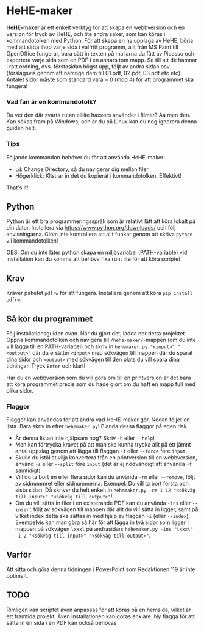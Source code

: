 # HeHE-maker
**HeHE-maker** är ett enkelt verktyg för att skapa en webbversion och en version för tryck av HeHE, och lite andra saker, som kan köras i kommandotolken med Python. För att skapa en ny upplaga av HeHE, börja med att sätta ihop varje sida i valfritt programm, allt från MS Paint till OpenOffice fungerar, bara sätt in texten på mallarna du fått av Picasso och exportera varje sida som en PDF i en annars tom mapp. Se till att de hamnar i rätt ordning, dvs. förstasidan högst upp, följt av andra sidan osv. (förslagsvis genom att namnge dem till 01.pdf, 02.pdf, 03.pdf etc etc). Antalet sidor måste som standard vara = 0 (mod 4) för att programmet ska fungera!

### Vad fan är en kommandotolk?
Du vet den där svarta rutan eliiite haxxors använder i filmer? Aa men den. Kan sökas fram på Windows, och är du på Linux kan du nog ignorera denna guiden helt.

### Tips
Följande kommandon behöver du för att använda HeHE-maker:

* `cd`: Change Directory, så du navigerar dig mellan filer
* Högerklick: Klistrar in det du kopierat i kommandotolken. Effektivt!

That's it!

## Python
Python är ett bra programmeringsspråk som är relativt lätt att köra lokalt på din dator. Installera via https://www.python.org/downloads/ och följ anvisningarna. Glöm inte kontrollera att allt funkar genom att skriva `python -v` i kommandotolken!

OBS: Om du inte låter python skapa en miljövariabel (PATH-variable) vid installation kan du komma att behöva fixa runt lite för att köra scriptet.

## Krav
Kräver paketet `pdfrw` för att fungera. Installera genom att köra `pip install pdfrw`.

## Så kör du programmet
Följ installationsguiden ovan. När du gjort det, ladda ner detta projektet. Öppna kommandotolken och navigera till `/hehe-maker/`-mappen (om du inte vill lägga till en PATH-variabel) och skriv in `hehemaker.py "<input>" "<output>"` där du ersätter `<input>` med sökvägen till mappen där du sparat dina sidor och `<output>` med sökvägen till den plats du vill spara dina tidningar. Tryck `Enter` och klart!

Har du en webbversion som du vill göra om till en printversion är det bara att köra programmet precis som du hade gjort om du haft en mapp full med olika sidor.

### Flaggor
Flaggor kan användas för att ändra vad HeHE-maker gör. Nedan följer en lista. Bara skriv in efter `hehemaker.py`! Blanda dessa flaggor på egen risk.

* Är denna listan inte hjälpsam nog? Skriv `-h` eller `--help`!
* Man kan förtrycka kravet på att man ska kunna trycka allt på ett jämnt antal uppslag genom att lägga till flaggan `-f` eller `--force` före `input`.
* Skulle du istället vilja konvertera från en printversion till en webbversion, använd `-s` eller `--split` före `input` (det är ej nödvändigt att använda `-f` samtidigt).
* Vill du ta bort en eller flera sidor kan du använda `-rm` eller `--remove`, följt av sidnummret eller sidnummerna. Exempel: Du vill ta bort första och sista sidan. Då skriver du helt enkelt in `hehemaker.py -rm 1 12 "<sökväg till input>" "<sökväg till output>"`!
* Om du vill sätta in filer i en existerande PDF kan du använda `-ins` eller `--insert` följt av sökvägen till mappen där allt du vill sätta in ligger, samt på vilket index detta ska sättas in med hjälp av flaggan `-i` (eller `--index`). Exempelvis kan man göra så här för att lägga in två sidor som ligger i mappen på sökvägen `\xxx\` på andrasidan: `hehemaker.py -ins "\xxx\" -i 2 "<sökväg till input>" "<sökväg till output>"`.

## Varför
Att sitta och göra denna tidningen i PowerPoint som Redaktionen '19 är inte optimalt.

## TODO
Rimligen kan scriptet även anpassas för att köras på en hemsida, vilket är ett framtida projekt. Även installationen kan göras enklare. Ny flagga för att sätta in en sida i en PDF kan också behövas
